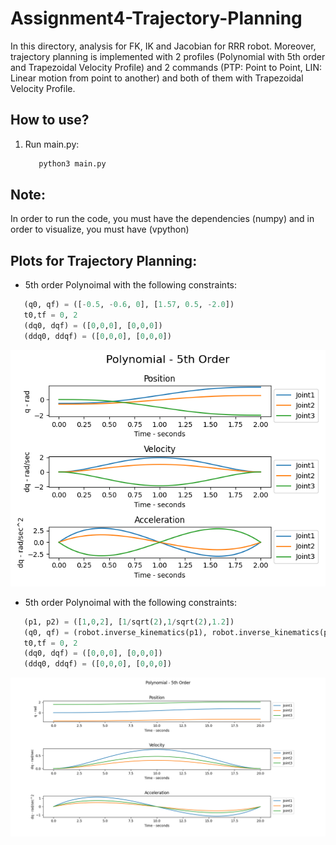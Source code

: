 # Assignment4-Trajectory-Planning

In this directory, analysis for FK, IK and Jacobian for RRR robot. Moreover, trajectory planning is implemented with 2 profiles (Polynomial with 5th order and Trapezoidal Velocity Profile) and 2 commands (PTP: Point to Point, LIN: Linear motion from point to another) and both of them with Trapezoidal Velocity Profile.

## How to use?

1. Run main.py:
   ```bash
      python3 main.py
   ```
## Note:

In order to run the code, you must have the dependencies (numpy) and in order to visualize, you must have (vpython)

## Plots for Trajectory Planning:

- 5th order Polynoimal with the following constraints:
```python
   (q0, qf) = ([-0.5, -0.6, 0], [1.57, 0.5, -2.0])
   t0,tf = 0, 2
   (dq0, dqf) = ([0,0,0], [0,0,0])
   (ddq0, ddqf) = ([0,0,0], [0,0,0])
```
![poly5-config1](https://github.com/hany606/FoR_Fall20IU/blob/main/assignment4_trajectory_planning/imgs/Trajectory_planning_polynomial_5th_order(Task2).png)

- 5th order Polynoimal with the following constraints:
```python
   (p1, p2) = ([1,0,2], [1/sqrt(2),1/sqrt(2),1.2])
   (q0, qf) = (robot.inverse_kinematics(p1), robot.inverse_kinematics(p2)
   t0,tf = 0, 2
   (dq0, dqf) = ([0,0,0], [0,0,0])
   (ddq0, ddqf) = ([0,0,0], [0,0,0])
```
![poly5-config1](https://github.com/hany606/FoR_Fall20IU/blob/main/assignment4_trajectory_planning/imgs/Trajectory_planning_polynomial_5th_order(united_config).png)